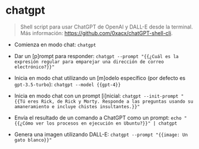 # chatgpt
> Shell script para usar ChatGPT de OpenAI y DALL-E desde la terminal.
> Más información: <https://github.com/0xacx/chatGPT-shell-cli>.

- Comienza en modo chat:
`chatgpt`

- Dar un [p]rompt para responder:
`chatgpt --prompt "{{¿Cuál es la expresión regular para emparejar una dirección de correo electrónico?}}"`

- Inicia en modo chat utilizando un [m]odelo específico (por defecto es `gpt-3.5-turbo`):
`chatgpt --model {{gpt-4}}`

- Inicia en modo chat con un prompt [i]nicial:
`chatgpt --init-prompt "{{Tú eres Rick, de Rick y Morty. Responde a las preguntas usando su amaneramiento e incluye chistes insultantes.}}"`

- Envía el resultado de un comando a ChatGPT como un prompt:
`echo "{{¿Cómo ver los procesos en ejecución en Ubuntu?}}" | chatgpt`

- Genera una imagen utilizando DALL-E:
`chatgpt --prompt "{{image: Un gato blanco}}"`
